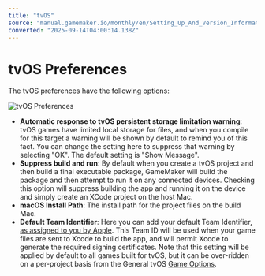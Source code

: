 ```yaml
---
title: "tvOS"
source: "manual.gamemaker.io/monthly/en/Setting_Up_And_Version_Information/Platform_Preferences/tvOS.htm"
converted: "2025-09-14T04:00:14.138Z"
---
```


# tvOS Preferences

The tvOS preferences have the following options:

![tvOS Preferences](../../assets/Images/Setup_And_Version/Platform_Preferences/tvOS_Prefs.png)

-   **Automatic response to tvOS persistent storage limitation warning**: tvOS games have limited local storage for files, and when you compile for this target a warning will be shown by default to remind you of this fact. You can change the setting here to suppress that warning by selecting "OK". The default setting is "Show Message".
-   **Suppress build and run**: By default when you create a tvOS project and then build a final executable package, GameMaker will build the package and then attempt to run it on any connected devices. Checking this option will suppress building the app and running it on the device and simply create an XCode project on the host Mac.
-   **macOS Install Path**: The install path for the project files on the build Mac.
-   **Default Team Identifier**: Here you can add your default Team Identifier, [as assigned to you by Apple](https://help.apple.com/xcode/mac/current/#/dev23aab79b4). This Team ID will be used when your game files are sent to Xcode to build the app, and will permit Xcode to generate the required signing certificates. Note that this setting will be applied by default to all games built for tvOS, but it can be over-ridden on a per-project basis from the General tvOS [Game Options](../../Settings/Game_Options/tvOS.md).
